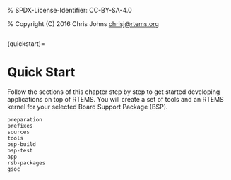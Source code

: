 % SPDX-License-Identifier: CC-BY-SA-4.0

% Copyright (C) 2016 Chris Johns <chrisj@rtems.org>

```{index} Quick Start
```

(quickstart)=

# Quick Start

Follow the sections of this chapter step by step to get started developing
applications on top of RTEMS. You will create a set of tools and an RTEMS
kernel for your selected Board Support Package (BSP).

```{toctree}
preparation
prefixes
sources
tools
bsp-build
bsp-test
app
rsb-packages
gsoc
```
